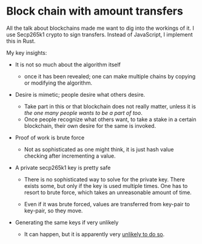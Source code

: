 # Block chain with amount transfers 

All the talk about blockchains made me want to dig into the workings of it. I use Secp265k1 crypto
to sign transfers.
Instead of JavaScript, I implement this in Rust.
 
My key insights:

* It is not so much about the algorithm itself
  * once it has been revealed; one can make multiple chains by copying or modifying the algorithm.

* Desire is mimetic; people desire what others desire.
  * Take part in this or that blockchain does not really matter, unless it is *the one many people wants to be a part of too*. 
  * Once people recognize what others want, to take a stake in a certain blockchain, their own desire for the same is invoked.

* Proof of work is brute force
  * Not as sophisticated as one might think, it is just hash value checking after incrementing a value.

* A private secp265k1 key is pretty safe
  * There is no sophisticated way to solve for the private key. There exists some, but only if the key is used multiple times. One has to resort to brute force, which takes an unreasonable amount of time.
  
  * Even if it was brute forced, values are transferred from key-pair to key-pair, so they move.

* Generating the same keys if very unlikely
  * It can happen, but it is apparently very [unlikely to do so](https://crypto.stackexchange.com/questions/85861/cryptographic-limit-to-total-accounts-in-secp256k1). 

